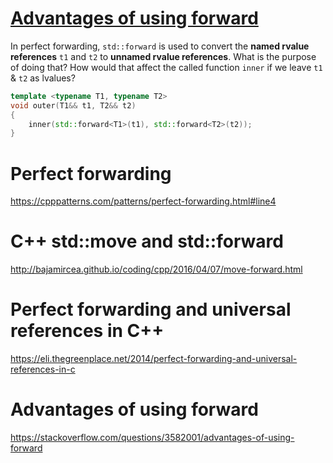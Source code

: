 # [Advantages of using forward](https://stackoverflow.com/questions/3582001/advantages-of-using-forward)

In perfect forwarding, `std::forward` is used to convert the **named rvalue references** `t1` and `t2` to **unnamed rvalue references**. What is the purpose of doing that? How would that affect the called function `inner` if we leave `t1` & `t2` as lvalues?

```cpp
template <typename T1, typename T2>
void outer(T1&& t1, T2&& t2) 
{
    inner(std::forward<T1>(t1), std::forward<T2>(t2));
}
```

# Perfect forwarding

https://cpppatterns.com/patterns/perfect-forwarding.html#line4

# C++ std::move and std::forward

http://bajamircea.github.io/coding/cpp/2016/04/07/move-forward.html

# Perfect forwarding and universal references in C++

https://eli.thegreenplace.net/2014/perfect-forwarding-and-universal-references-in-c

# Advantages of using forward

https://stackoverflow.com/questions/3582001/advantages-of-using-forward
